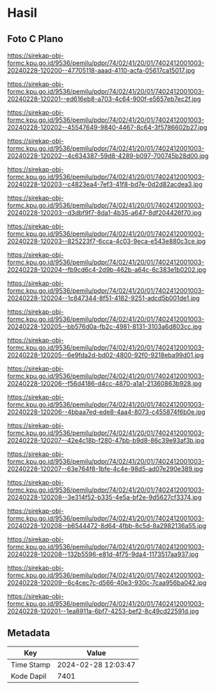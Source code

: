 # Hasil

## Foto C Plano

https://sirekap-obj-formc.kpu.go.id/9536/pemilu/pdpr/74/02/41/20/01/7402412001003-20240228-120200--47705118-aaad-4110-acfa-05617ca15017.jpg

https://sirekap-obj-formc.kpu.go.id/9536/pemilu/pdpr/74/02/41/20/01/7402412001003-20240228-120201--ed616eb8-a703-4c64-900f-e5657eb7ec2f.jpg

https://sirekap-obj-formc.kpu.go.id/9536/pemilu/pdpr/74/02/41/20/01/7402412001003-20240228-120202--45547649-9840-4467-8c64-3f5786602b27.jpg

https://sirekap-obj-formc.kpu.go.id/9536/pemilu/pdpr/74/02/41/20/01/7402412001003-20240228-120202--4c634387-59d8-4289-b097-700745b28d00.jpg

https://sirekap-obj-formc.kpu.go.id/9536/pemilu/pdpr/74/02/41/20/01/7402412001003-20240228-120203--c4823ea4-7ef3-41f8-bd7e-0d2d82acdea3.jpg

https://sirekap-obj-formc.kpu.go.id/9536/pemilu/pdpr/74/02/41/20/01/7402412001003-20240228-120203--d3dbf9f7-8da1-4b35-a647-8df204426f70.jpg

https://sirekap-obj-formc.kpu.go.id/9536/pemilu/pdpr/74/02/41/20/01/7402412001003-20240228-120203--825223f7-6cca-4c03-9eca-e543e880c3ce.jpg

https://sirekap-obj-formc.kpu.go.id/9536/pemilu/pdpr/74/02/41/20/01/7402412001003-20240228-120204--fb9cd6c4-2d9b-462b-a64c-6c383e1b0202.jpg

https://sirekap-obj-formc.kpu.go.id/9536/pemilu/pdpr/74/02/41/20/01/7402412001003-20240228-120204--1c847344-8f51-4182-9251-adcd5b001de1.jpg

https://sirekap-obj-formc.kpu.go.id/9536/pemilu/pdpr/74/02/41/20/01/7402412001003-20240228-120205--bb576d0a-fb2c-4981-8131-3103a6d803cc.jpg

https://sirekap-obj-formc.kpu.go.id/9536/pemilu/pdpr/74/02/41/20/01/7402412001003-20240228-120205--6e9fda2d-bd02-4800-92f0-9218eba99d01.jpg

https://sirekap-obj-formc.kpu.go.id/9536/pemilu/pdpr/74/02/41/20/01/7402412001003-20240228-120206--f56d4186-d4cc-4870-a1a1-21360863b928.jpg

https://sirekap-obj-formc.kpu.go.id/9536/pemilu/pdpr/74/02/41/20/01/7402412001003-20240228-120206--4bbaa7ed-ede8-4aa4-8073-c455874f6b0e.jpg

https://sirekap-obj-formc.kpu.go.id/9536/pemilu/pdpr/74/02/41/20/01/7402412001003-20240228-120207--42e4c18b-f280-47bb-b9d8-86c39e93af3b.jpg

https://sirekap-obj-formc.kpu.go.id/9536/pemilu/pdpr/74/02/41/20/01/7402412001003-20240228-120207--63e764f8-1bfe-4c4e-98d5-ad07e290e389.jpg

https://sirekap-obj-formc.kpu.go.id/9536/pemilu/pdpr/74/02/41/20/01/7402412001003-20240228-120208--3e314f52-b335-4e5a-bf2e-9d5627cf3374.jpg

https://sirekap-obj-formc.kpu.go.id/9536/pemilu/pdpr/74/02/41/20/01/7402412001003-20240228-120208--b6544472-8d64-4fbb-8c5d-8a2982136a55.jpg

https://sirekap-obj-formc.kpu.go.id/9536/pemilu/pdpr/74/02/41/20/01/7402412001003-20240228-120208--132b5596-e81d-4f75-9da4-1173517aa937.jpg

https://sirekap-obj-formc.kpu.go.id/9536/pemilu/pdpr/74/02/41/20/01/7402412001003-20240228-120209--6c4cec7c-d566-40e3-930c-7caa956ba042.jpg

https://sirekap-obj-formc.kpu.go.id/9536/pemilu/pdpr/74/02/41/20/01/7402412001003-20240228-120201--1ea8911a-6bf7-4253-bef2-8c49cd22591d.jpg


## Metadata

| Key        | Value               |
| ---------- | ------------------- |
| Time Stamp | 2024-02-28 12:03:47 |
| Kode Dapil | 7401                |



